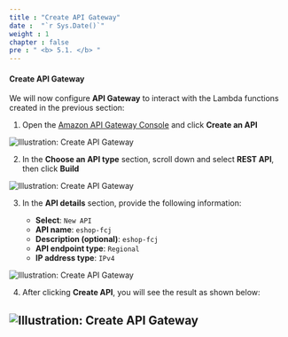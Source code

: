 ```yaml
---
title : "Create API Gateway"
date :  "`r Sys.Date()`" 
weight : 1
chapter : false
pre : " <b> 5.1. </b> "
---
```


#### Create API Gateway

We will now configure **API Gateway** to interact with the Lambda functions created in the previous section:

1. Open the [Amazon API Gateway Console](https://console.aws.amazon.com/apigateway/home) and click **Create an API**

![Illustration: Create API Gateway](/images/5-config-api-gateway/5.1-create-api-gateway/01.png)

2. In the **Choose an API type** section, scroll down and select **REST API**, then click **Build**

![Illustration: Create API Gateway](/images/5-config-api-gateway/5.1-create-api-gateway/02.png)

3. In the **API details** section, provide the following information:

   - **Select**: `New API`
   - **API name**: `eshop-fcj`
   - **Description (optional)**: `eshop-fcj`
   - **API endpoint type**: `Regional`
   - **IP address type**: `IPv4`

![Illustration: Create API Gateway](/images/5-config-api-gateway/5.1-create-api-gateway/03.png)

4. After clicking **Create API**, you will see the result as shown below:

![Illustration: Create API Gateway](/images/5-config-api-gateway/5.1-create-api-gateway/04.png)
---
